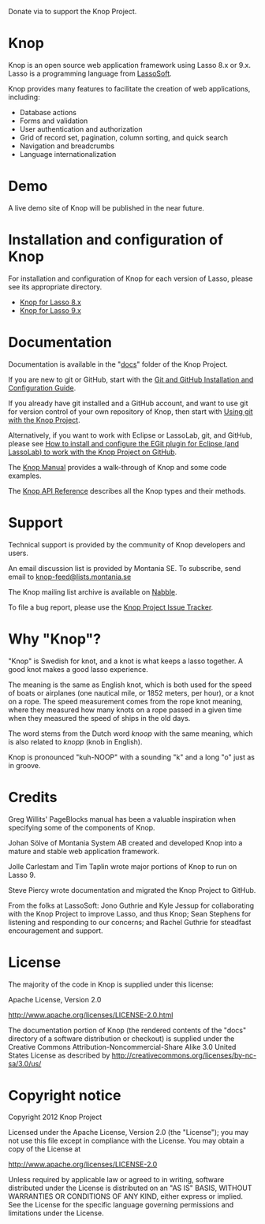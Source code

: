 Donate via <script data-gratipay-username="KnopProject"
        data-gratipay-widget="button"
        src="//grtp.co/v1.js"></script> to support the Knop Project.

Knop
====
Knop is an open source web application framework using Lasso 8.x or 9.x.  Lasso is a programming language from [LassoSoft](http://www.lassosoft.com/).

Knop provides many features to facilitate the creation of web applications, including:

* Database actions
* Forms and validation
* User authentication and authorization
* Grid of record set, pagination, column sorting, and quick search
* Navigation and breadcrumbs
* Language internationalization

Demo
====
A live demo site of Knop will be published in the near future.

Installation and configuration of Knop
======================================
For installation and configuration of Knop for each version of Lasso, please see its appropriate directory.

* [Knop for Lasso 8.x](https://github.com/knop-project/knop/tree/master/knop8)
* [Knop for Lasso 9.x](https://github.com/knop-project/knop/tree/master/knop9)

Documentation
=============
Documentation is available in the "[docs](https://github.com/knop-project/knop/tree/master/docs/)" folder of the Knop Project.

If you are new to git or GitHub, start with the [Git and GitHub Installation and Configuration Guide](https://github.com/knop-project/knop/tree/master/docs/git_install_guide.md).

If you already have git installed and a GitHub account, and want to use git for version control of your own repository of Knop, then start with [Using git with the Knop Project](https://github.com/knop-project/knop/tree/master/docs/using_git_with_the_knop_project.md).

Alternatively, if you want to work with Eclipse or LassoLab, git, and GitHub, please see [How to install and configure the EGit plugin for Eclipse (and LassoLab) to work with the Knop Project on GitHub](https://github.com/knop-project/knop/tree/master/docs/using_egit_with_the_knop_project.md).

The [Knop Manual](https://github.com/knop-project/knop/tree/master/docs/knop_manual.md) provides a walk-through of Knop and some code examples.

The [Knop API Reference](https://github.com/knop-project/knop/tree/master/docs/help.lasso) describes all the Knop types and their methods.

Support
=======
Technical support is provided by the community of Knop developers and users.

An email discussion list is provided by Montania SE.  To subscribe, send email to <knop-feed@lists.montania.se>

The Knop mailing list archive is available on [Nabble](http://lasso.2283332.n4.nabble.com/Knop-Framework-Discussion-f3157831.html).

To file a bug report, please use the [Knop Project Issue Tracker](https://github.com/knop-project/knop/issues).

Why "Knop"?
===========
"Knop" is Swedish for knot, and a knot is what keeps a lasso together. A good knot makes a good lasso experience.

The meaning is the same as English knot, which is both used for the speed of boats or airplanes (one nautical mile, or 1852 meters, per hour), or a knot on a rope. The speed measurement comes from the rope knot meaning, where they measured how many knots on a rope passed in a given time when they measured the speed of ships in the old days.

The word stems from the Dutch word _knoop_ with the same meaning, which is also related to _knopp_ (knob in English).

Knop is pronounced "kuh-NOOP" with a sounding "k" and a long "o" just as in groove.

Credits
=======
Greg Willits' PageBlocks manual has been a valuable inspiration when specifying some of the components of Knop.

Johan Sölve of Montania System AB created and developed Knop into a mature and stable web application framework.

Jolle Carlestam and Tim Taplin wrote major portions of Knop to run on Lasso 9.

Steve Piercy wrote documentation and migrated the Knop Project to GitHub.

From the folks at LassoSoft: Jono Guthrie and Kyle Jessup for collaborating with the Knop Project to improve Lasso, and thus Knop; Sean Stephens for listening and responding to our concerns; and Rachel Guthrie for steadfast encouragement and support.

License
=======
The majority of the code in Knop is supplied under this license:

Apache License, Version 2.0

<http://www.apache.org/licenses/LICENSE-2.0.html>

The documentation portion of Knop (the rendered contents of the "docs" directory of a software distribution or checkout) is supplied under the Creative Commons Attribution-Noncommercial-Share Alike 3.0 United States License as described by <http://creativecommons.org/licenses/by-nc-sa/3.0/us/>

Copyright notice
================
Copyright 2012 Knop Project

Licensed under the Apache License, Version 2.0 (the "License"); you may not use this file except in compliance with the License. You may obtain a copy of the License at

<http://www.apache.org/licenses/LICENSE-2.0>

Unless required by applicable law or agreed to in writing, software distributed under the License is distributed on an "AS IS" BASIS, WITHOUT WARRANTIES OR CONDITIONS OF ANY KIND, either express or implied. See the License for the specific language governing permissions and limitations under the License.
